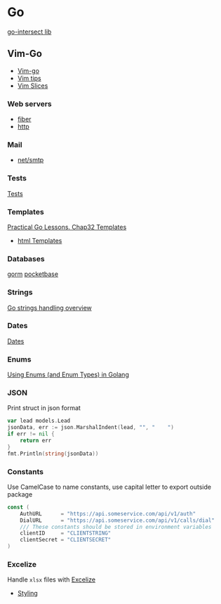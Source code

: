# Go

[go-intersect lib](https://github.com/juliangruber/go-intersect/blob/master/intersect.go)

## Vim-Go

- [Vim-go](vimgo.md)
- [Vim tips](vimtips.md)
- [Vim Slices](slices.md)

### Web servers

- [fiber](fiber.md)
- [http](http.md)

### Mail

- [net/smtp](net_smtp.md)

### Tests

[Tests](tests.md)

### Templates

[Practical Go Lessons. Chap32 Templates](https://www.practical-go-lessons.com/chap-32-templates)

- [html Templates](html_templates.md)

### Databases

[gorm](gorm.md)
[pocketbase](pocketbase.md)

### Strings

[Go strings handling overview](https://yourbasic.org/golang/string-functions-reference-cheat-sheet/)

### Dates

[Dates](dates.md)

### Enums

[Using Enums (and Enum Types) in Golang](https://www.sohamkamani.com/golang/enums/)

### JSON

Print struct in json format

```go
var lead models.Lead
jsonData, err := json.MarshalIndent(lead, "", "    ")
if err != nil {
    return err
}
fmt.Println(string(jsonData))
```

### Constants

Use CamelCase to name constants, use capital letter to export outside package

```go
const (
	AuthURL      = "https://api.someservice.com/api/v1/auth"
	DialURL      = "https://api.someservice.com/api/v1/calls/dial"
    /// These constants should be stored in environment variables
	clientID     = "CLIENTSTRING"
	clientSecret = "CLIENTSECRET"
)
```

### Excelize

Handle `xlsx` files with [Excelize](https://xuri.me/excelize/en/)

- [Styling](styles.md)
